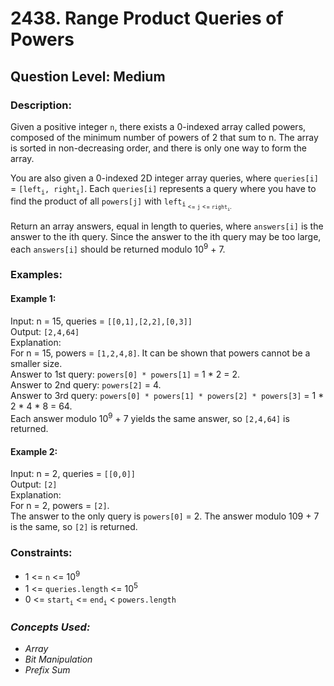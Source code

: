# 2438. Range Product Queries of Powers
## Question Level: Medium
### Description:
Given a positive integer `n`, there exists a 0-indexed array called powers, composed of the minimum number of powers of 2 that sum to n. The array is sorted in non-decreasing order, and there is only one way to form the array.

You are also given a 0-indexed 2D integer array queries, where `queries[i]` = `[left`<sub>`i`</sub>`, right`<sub>`i`</sub>`]`. Each `queries[i]` represents a query where you have to find the product of all `powers[j]` with `left`<sub>`i`<sub> <= `j` <= `right`<sub>`i`</sub>.

Return an array answers, equal in length to queries, where `answers[i]` is the answer to the ith query. Since the answer to the ith query may be too large, each `answers[i]` should be returned modulo 10<sup>9</sup> + 7.

### Examples:
#### Example 1:

Input: n = 15, queries = `[[0,1],[2,2],[0,3]]`  
Output: `[2,4,64]`  
Explanation:  
For n = 15, powers = `[1,2,4,8]`. It can be shown that powers cannot be a smaller size.  
Answer to 1st query: `powers[0] * powers[1]` = 1 * 2 = 2.  
Answer to 2nd query: `powers[2]` = 4.  
Answer to 3rd query: `powers[0] * powers[1] * powers[2] * powers[3]` = 1 * 2 * 4 * 8 = 64.  
Each answer modulo 10<sup>9</sup> + 7 yields the same answer, so `[2,4,64]` is returned.  
#### Example 2:

Input: n = 2, queries = `[[0,0]]`  
Output: `[2]`  
Explanation:  
For n = 2, powers = `[2]`.  
The answer to the only query is `powers[0]` = 2. The answer modulo 109 + 7 is the same, so `[2]` is returned.  

### Constraints:

- 1 <= `n` <= 10<sup>9</sup>
- 1 <= `queries.length` <= 10<sup>5</sup>
- 0 <= `start`<sub>`i`</sub> <= `end`<sub>`i`</sub> < `powers.length`

### <i>Concepts Used:
- Array
- Bit Manipulation
- Prefix Sum</i>